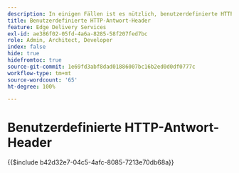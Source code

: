 ```yaml
---
description: In einigen Fällen ist es nützlich, benutzerdefinierte HTTP-Antwort-Header auf Ressourcen anzuwenden, z. B. um CORS zuzulassen. Wenn Sie Header angeben möchten, erstellen Sie entweder eine Excel-Arbeitsmappe oder eine Google Sheets-Arbeitsmappe im Ordner „/.helix“ Ihrer Website in Sharepoint oder Google Drive namens „headers.xlsx“ in SharePoint oder „headers“ in Google Drive.
title: Benutzerdefinierte HTTP-Antwort-Header
feature: Edge Delivery Services
exl-id: ae386f02-05fd-4a6a-8285-58f207fed7bc
role: Admin, Architect, Developer
index: false
hide: true
hidefromtoc: true
source-git-commit: 1e69fd3abf8dad01886007bc16b2ed0d0df0777c
workflow-type: tm+mt
source-wordcount: '65'
ht-degree: 100%

---
```


# Benutzerdefinierte HTTP-Antwort-Header

{{$include b42d32e7-04c5-4afc-8085-7213e70db68a}}
